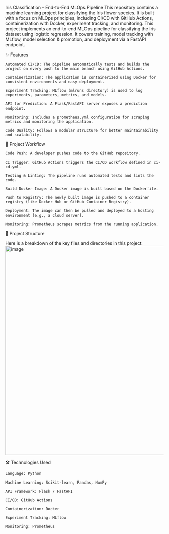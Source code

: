 Iris Classification – End-to-End MLOps Pipeline
This repository contains a machine learning project for classifying the Iris flower species. It is built with a focus on MLOps principles, including CI/CD with GitHub Actions, containerization with Docker, experiment tracking, and monitoring.
This project implements an end-to-end MLOps pipeline for classifying the Iris dataset using logistic regression. It covers training, model tracking with MLflow, model selection & promotion, and deployment via a FastAPI endpoint.

✨ Features

    Automated CI/CD: The pipeline automatically tests and builds the project on every push to the main branch using GitHub Actions.

    Containerization: The application is containerized using Docker for consistent environments and easy deployment.

    Experiment Tracking: MLflow (mlruns directory) is used to log experiments, parameters, metrics, and models.

    API for Prediction: A Flask/FastAPI server exposes a prediction endpoint.

    Monitoring: Includes a prometheus.yml configuration for scraping metrics and monitoring the application.

    Code Quality: Follows a modular structure for better maintainability and scalability.

🌊 Project Workflow

    Code Push: A developer pushes code to the GitHub repository.

    CI Trigger: GitHub Actions triggers the CI/CD workflow defined in ci-cd.yml.

    Testing & Linting: The pipeline runs automated tests and lints the code.

    Build Docker Image: A Docker image is built based on the Dockerfile.

    Push to Registry: The newly built image is pushed to a container registry (like Docker Hub or GitHub Container Registry).

    Deployment: The image can then be pulled and deployed to a hosting environment (e.g., a cloud server).

    Monitoring: Prometheus scrapes metrics from the running application.

📂 Project Structure

Here is a breakdown of the key files and directories in this project:
<img width="845" height="663" alt="image" src="https://github.com/user-attachments/assets/d2f6411e-9105-47c0-a433-497fd235a9d2" />


🛠️ Technologies Used

    Language: Python

    Machine Learning: Scikit-learn, Pandas, NumPy

    API Framework: Flask / FastAPI

    CI/CD: GitHub Actions

    Containerization: Docker

    Experiment Tracking: MLflow

    Monitoring: Prometheus
